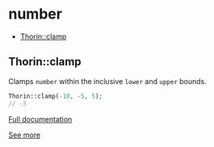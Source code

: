 # number

- [Thorin::clamp](#Thorin_clamp)
<a name="Thorin_clamp"></a>
## Thorin::clamp
Clamps `number` within the inclusive `lower` and `upper` bounds.

```php
Thorin::clamp(-10, -5, 5);
// -5
```

[Full documentation](/doc/src/functions/number/clamp.md)

[See more](https://github.com/lodash-php/lodash-php/blob/master/src/Number/clamp.php)
